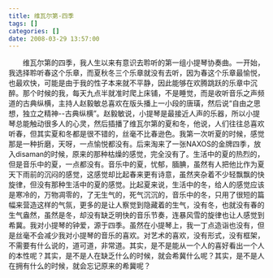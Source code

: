 ```yaml
---
title: 维瓦尔第-四季
tags: []
categories: []
date: 2008-03-29 13:57:00 
---
```



&emsp;&emsp;维瓦尔第的四季，我人生以来有意识去聆听的第一组小提琴协奏曲。一开始，我选择聆听春这个乐章，而夏秋冬三个乐章就没有去听，因为春这个乐章最愉悦，也最欢快，可能是由于我的性子本来就不平静，因此能够在欢腾跳跃的乐章中沉醉。那个时候的我，每天九点半就准时爬上床铺，不是睡觉，而是收听音乐之声频道的古典纵横，主持人赵毅敏总喜欢在版头播上一小段的唐璜，然后说“自由之思想，独立之精神--古典纵横”。赵毅敏说，小提琴是最接近人声的乐器，所以小提琴总能触动很多人的心灵，然后插播了维瓦尔第的夏和冬，他说，人们往往总喜欢听春，但其实夏和冬都是很不错的，丝毫不比春逊色。我第一次听夏的时候，感觉那是一种折磨，天呀，一点愉悦都没有。后来淘来了一张NAXOS的金牌四季，放入disaman的时候，原来的那种枯燥的感觉，完全没有了。生活中的夏的热烈的，但是音乐中的夏，一点都没有。音乐中的夏，忧郁，腼腆，虽然有人把他比作为夏天下雨前的沉闷的感觉，这感觉却比起春来更有诗意，虽然夹杂着不少轻飘飘的快旋律，但没有那种生活中的夏的感觉。比起夏来说，生活中的冬，给人的感觉应该是寒冷的，万物凋零的，了无生气的，死气沉沉的，音乐中的冬，只用了很短的篇幅来营造这样的气氛，更多的是让人察觉到隐藏着的生气，没有冬，也就没有春的生气盎然，虽然是冬，却没有缺乏明快的音乐节奏，连暴风雪的旋律也让人感觉到希冀。我对小提琴的钟爱，源于四季。虽然在小提琴上，我一丁点造诣也没有，但是丝毫不会减少我对小提琴的音乐的喜欢。对艺术的喜欢，没有形式，没有框架，不需要有什么说的，道可道，非常道。其实，是不是能从一个人的喜好看出一个人的本性呢？其实，是不是人在缺乏什么的时候，就会希冀什么呢？其实，是不是人在拥有什么的时候，就会忘记原来的希冀呢？